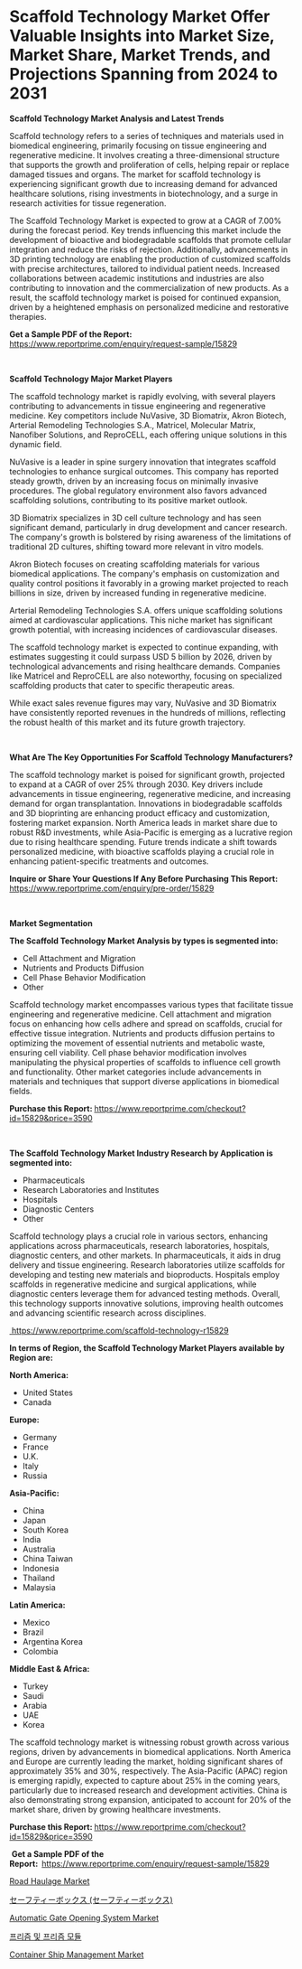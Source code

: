 <p><h1>Scaffold Technology Market Offer Valuable Insights into Market Size, Market Share, Market Trends, and Projections Spanning from 2024 to 2031</h1></p><p><strong>Scaffold Technology Market Analysis and Latest Trends</strong></p>
<p><p>Scaffold technology refers to a series of techniques and materials used in biomedical engineering, primarily focusing on tissue engineering and regenerative medicine. It involves creating a three-dimensional structure that supports the growth and proliferation of cells, helping repair or replace damaged tissues and organs. The market for scaffold technology is experiencing significant growth due to increasing demand for advanced healthcare solutions, rising investments in biotechnology, and a surge in research activities for tissue regeneration.</p><p>The Scaffold Technology Market is expected to grow at a CAGR of 7.00% during the forecast period. Key trends influencing this market include the development of bioactive and biodegradable scaffolds that promote cellular integration and reduce the risks of rejection. Additionally, advancements in 3D printing technology are enabling the production of customized scaffolds with precise architectures, tailored to individual patient needs. Increased collaborations between academic institutions and industries are also contributing to innovation and the commercialization of new products. As a result, the scaffold technology market is poised for continued expansion, driven by a heightened emphasis on personalized medicine and restorative therapies.</p></p>
<p><strong>Get a Sample PDF of the Report:&nbsp;</strong> <a href="https://www.reportprime.com/enquiry/request-sample/15829">https://www.reportprime.com/enquiry/request-sample/15829</a></p>
<p>&nbsp;</p>
<p><strong>Scaffold Technology Major Market Players</strong></p>
<p><p>The scaffold technology market is rapidly evolving, with several players contributing to advancements in tissue engineering and regenerative medicine. Key competitors include NuVasive, 3D Biomatrix, Akron Biotech, Arterial Remodeling Technologies S.A., Matricel, Molecular Matrix, Nanofiber Solutions, and ReproCELL, each offering unique solutions in this dynamic field.</p><p>NuVasive is a leader in spine surgery innovation that integrates scaffold technologies to enhance surgical outcomes. This company has reported steady growth, driven by an increasing focus on minimally invasive procedures. The global regulatory environment also favors advanced scaffolding solutions, contributing to its positive market outlook.</p><p>3D Biomatrix specializes in 3D cell culture technology and has seen significant demand, particularly in drug development and cancer research. The company's growth is bolstered by rising awareness of the limitations of traditional 2D cultures, shifting toward more relevant in vitro models. </p><p>Akron Biotech focuses on creating scaffolding materials for various biomedical applications. The company's emphasis on customization and quality control positions it favorably in a growing market projected to reach billions in size, driven by increased funding in regenerative medicine.</p><p>Arterial Remodeling Technologies S.A. offers unique scaffolding solutions aimed at cardiovascular applications. This niche market has significant growth potential, with increasing incidences of cardiovascular diseases.</p><p>The scaffold technology market is expected to continue expanding, with estimates suggesting it could surpass USD 5 billion by 2026, driven by technological advancements and rising healthcare demands. Companies like Matricel and ReproCELL are also noteworthy, focusing on specialized scaffolding products that cater to specific therapeutic areas.</p><p>While exact sales revenue figures may vary, NuVasive and 3D Biomatrix have consistently reported revenues in the hundreds of millions, reflecting the robust health of this market and its future growth trajectory.</p></p>
<p>&nbsp;</p>
<p><strong>What Are The Key Opportunities For Scaffold Technology Manufacturers?</strong></p>
<p><p>The scaffold technology market is poised for significant growth, projected to expand at a CAGR of over 25% through 2030. Key drivers include advancements in tissue engineering, regenerative medicine, and increasing demand for organ transplantation. Innovations in biodegradable scaffolds and 3D bioprinting are enhancing product efficacy and customization, fostering market expansion. North America leads in market share due to robust R&D investments, while Asia-Pacific is emerging as a lucrative region due to rising healthcare spending. Future trends indicate a shift towards personalized medicine, with bioactive scaffolds playing a crucial role in enhancing patient-specific treatments and outcomes.</p></p>
<p><strong>Inquire or Share Your Questions If Any Before Purchasing This Report:</strong> <a href="https://www.reportprime.com/enquiry/pre-order/15829">https://www.reportprime.com/enquiry/pre-order/15829</a></p>
<p>&nbsp;</p>
<p><strong>Market Segmentation</strong></p>
<p><strong>The Scaffold Technology Market Analysis by types is segmented into:</strong></p>
<p><ul><li>Cell Attachment and Migration</li><li>Nutrients and Products Diffusion</li><li>Cell Phase Behavior Modification</li><li>Other</li></ul></p>
<p><p>Scaffold technology market encompasses various types that facilitate tissue engineering and regenerative medicine. Cell attachment and migration focus on enhancing how cells adhere and spread on scaffolds, crucial for effective tissue integration. Nutrients and products diffusion pertains to optimizing the movement of essential nutrients and metabolic waste, ensuring cell viability. Cell phase behavior modification involves manipulating the physical properties of scaffolds to influence cell growth and functionality. Other market categories include advancements in materials and techniques that support diverse applications in biomedical fields.</p></p>
<p><strong>Purchase this Report:&nbsp;</strong><a href="https://www.reportprime.com/checkout?id=15829&price=3590">https://www.reportprime.com/checkout?id=15829&price=3590</a></p>
<p>&nbsp;</p>
<p><strong>The Scaffold Technology Market Industry Research by Application is segmented into:</strong></p>
<p><ul><li>Pharmaceuticals</li><li>Research Laboratories and Institutes</li><li>Hospitals</li><li>Diagnostic Centers</li><li>Other</li></ul></p>
<p><p>Scaffold technology plays a crucial role in various sectors, enhancing applications across pharmaceuticals, research laboratories, hospitals, diagnostic centers, and other markets. In pharmaceuticals, it aids in drug delivery and tissue engineering. Research laboratories utilize scaffolds for developing and testing new materials and bioproducts. Hospitals employ scaffolds in regenerative medicine and surgical applications, while diagnostic centers leverage them for advanced testing methods. Overall, this technology supports innovative solutions, improving health outcomes and advancing scientific research across disciplines.</p></p>
<p><a href="https://www.reportprime.com/scaffold-technology-r15829">&nbsp;https://www.reportprime.com/scaffold-technology-r15829</a></p>
<p><strong>In terms of Region, the Scaffold Technology Market Players available by Region are:</strong></p>
<p>
    <p> <strong> North America: </strong>
        <ul>
            <li>United States</li>
            <li>Canada</li>
        </ul>
        </p> 
    <p> <strong> Europe: </strong>
        <ul>
            <li>Germany</li>
            <li>France</li>
            <li>U.K.</li>
            <li>Italy</li>
            <li>Russia</li>
        </ul>
        </p> 
    <p> <strong> Asia-Pacific: </strong>
        <ul>
            <li>China</li>
            <li>Japan</li>
            <li>South Korea</li>
            <li>India</li>
            <li>Australia</li>
            <li>China Taiwan</li>
            <li>Indonesia</li>
            <li>Thailand</li>
            <li>Malaysia</li>
        </ul>
        </p> 
    <p> <strong> Latin America: </strong>
        <ul>
            <li>Mexico</li>
            <li>Brazil</li>
            <li>Argentina Korea</li>
            <li>Colombia</li>
        </ul>
        </p> 
    <p> <strong> Middle East & Africa: </strong>
        <ul>
            <li>Turkey</li>
            <li>Saudi</li>
            <li>Arabia</li>
            <li>UAE</li>
            <li>Korea</li>
        </ul>
    </p>
    </p>
<p><p>The scaffold technology market is witnessing robust growth across various regions, driven by advancements in biomedical applications. North America and Europe are currently leading the market, holding significant shares of approximately 35% and 30%, respectively. The Asia-Pacific (APAC) region is emerging rapidly, expected to capture about 25% in the coming years, particularly due to increased research and development activities. China is also demonstrating strong expansion, anticipated to account for 20% of the market share, driven by growing healthcare investments.</p></p>
<p><strong>Purchase this Report: </strong><a href="https://www.reportprime.com/checkout?id=15829&price=3590">https://www.reportprime.com/checkout?id=15829&price=3590</a></p>
<p>&nbsp;<strong>Get a Sample PDF of the Report:&nbsp;&nbsp;</strong><a href="https://www.reportprime.com/enquiry/request-sample/15829">https://www.reportprime.com/enquiry/request-sample/15829</a></p>
<p><strong></strong></p>
<p><p><a href="https://github.com/lambertr3e8v/Market-Research-Report-List-1/blob/main/road-haulage-market.md">Road Haulage Market</a></p><p><a href="https://medium.com/@edmondg3yrtreenfelder8956/safe-deposit-boxes-safety-deposit-boxes-market-%E3%81%AF-%E3%82%B3%E3%82%B9%E3%83%88%E7%AE%A1%E7%90%86%E3%81%A8%E5%8A%B9%E7%8E%87%E5%90%91%E4%B8%8A%E3%82%92%E5%84%AA%E5%85%88%E3%81%97%E3%81%BE%E3%81%99-77149a8457d9">セーフティーボックス (セーフティーボックス)</a></p><p><a href="https://www.linkedin.com/pulse/automatic-gate-opening-system-market-indicators-size-regional-gkvpc?trackingId=DtbI3dJRSbGzKIMY1kFBNw%3D%3D">Automatic Gate Opening System Market</a></p><p><a href="https://medium.com/@feliciasummers98/prism-and-prism-module-market-%EC%9D%98-%EA%B8%80%EB%A1%9C%EB%B2%8C-%EC%8B%9C%EC%9E%A5-%EA%B0%9C%EC%9A%94%EB%8A%94-%EC%A0%84-%EC%84%B8%EA%B3%84-%EB%B0%8F-%EC%A3%BC%EC%9A%94-%EC%8B%9C%EC%9E%A5%EC%9D%98-%EC%82%B0%EC%97%85%EC%97%90-%EC%98%81%ED%96%A5%EC%9D%84-%EB%AF%B8%EC%B9%98%EB%8A%94-%EC%A3%BC%EC%9A%94-%ED%8A%B8%EB%A0%8C%EB%93%9C%EC%97%90-%EB%8C%80%ED%95%9C-%EB%8F%85%ED%8A%B9%ED%95%9C-%EA%B4%80%EC%A0%90%EC%9D%84-%EC%A0%9C%EA%B3%B5%ED%95%A9%EB%8B%88%EB%8B%A4-c927a7b9b6b0">프리즘 및 프리즘 모듈</a></p><p><a href="https://issuu.com/reportprime-2/docs/container-ship-management-market-si_22ae07845c0cde">Container Ship Management Market</a></p></p>
